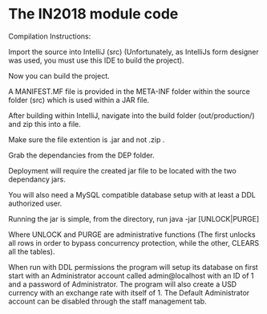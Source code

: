 # The IN2018 module code

Compilation Instructions:

Import the source into IntelliJ (src) (Unfortunately, as IntelliJs form designer was used, you must use this IDE to build the project).

Now you can build the project.

A MANIFEST.MF file is provided in the META-INF folder within the source folder (src) which is used within a JAR file.

After building within IntelliJ, navigate into the build folder (out/production/<The name of your project>) and zip this into a file.

Make sure the file extention is .jar and not .zip .

Grab the dependancies from the DEP folder.

Deployment will require the created jar file to be located with the two dependancy jars.

You will also need a MySQL compatible database setup with at least a DDL authorized user.

Running the jar is simple, from the directory, run java -jar <name of your deployed jar file> <database host> <database port> <database name> <database username> <database password> [UNLOCK|PURGE]

Where UNLOCK and PURGE are administrative functions (The first unlocks all rows in order to bypass concurrency protection, while the other, CLEARS all the tables).

When run with DDL permissions the program will setup its database on first start with an Administrator account called admin@localhost with an ID of 1 and a password of Administrator.
The program will also create a USD currency with an exchange rate with itself of 1. The Default Administrator account can be disabled through the staff management tab.
